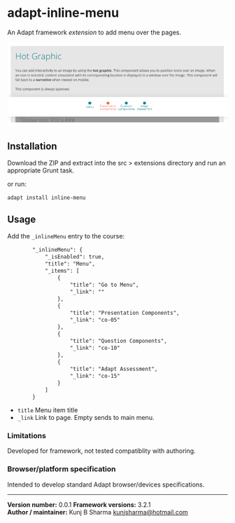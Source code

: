 # adapt-inline-menu  
    
An Adapt framework *extension* to add menu over the pages.

<img src="assets/adapt-inline-menu.png" alt="Inline menu">

## Installation

Download the ZIP and extract into the src > extensions directory and run an appropriate Grunt task.

or run:

    adapt install inline-menu

## Usage

Add the `_inlineMenu` entry to the course:

```
        "_inlineMenu": {
        	"_isEnabled": true,
        	"title": "Menu",
        	"_items": [
	            {
	                "title": "Go to Menu",
	                "_link": ""
	            },
	            {
	                "title": "Presentation Components",
	                "_link": "co-05"
	            },
	            {
	                "title": "Question Components",
	                "_link": "co-10"
	            },
	            {
	                "title": "Adapt Assessment",
	                "_link": "co-15"
	            }
	        ]
	    }
```

* `title` Menu item title
* `_link` Link to page. Empty sends to main menu.


### Limitations

Developed for framework, not tested compatiblity with authoring.

### Browser/platform specification

Intended to develop standard Adapt browser/devices specifications.

----------------------------
**Version number:**  0.0.1 
**Framework versions:** 3.2.1      
**Author / maintainer:** Kunj B Sharma <kunjsharma@hotmail.com>     
